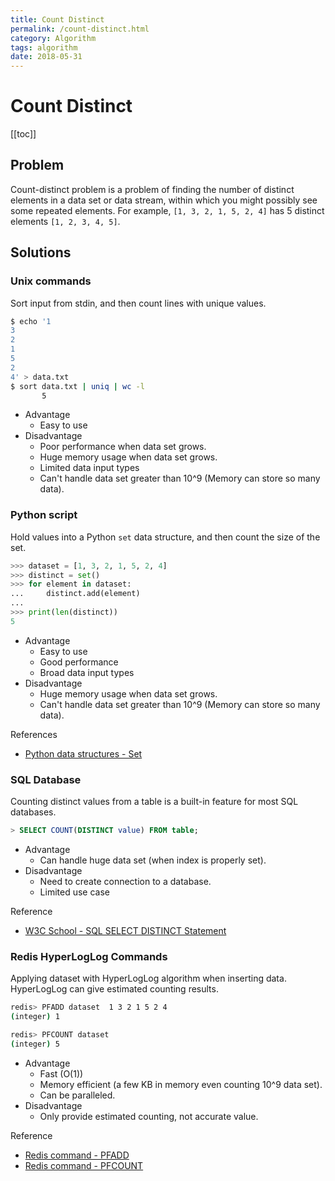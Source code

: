 ```yaml
---
title: Count Distinct
permalink: /count-distinct.html
category: Algorithm
tags: algorithm
date: 2018-05-31
---
```


# Count Distinct

[[toc]]

## Problem

Count-distinct problem is a problem of finding the number of distinct elements in a data set or data stream, within which you might possibly see some repeated elements. For example, `[1, 3, 2, 1, 5, 2, 4]` has 5 distinct elements `[1, 2, 3, 4, 5]`.

## Solutions

### Unix commands

Sort input from stdin, and then count lines with unique values.

```bash
$ echo '1
3
2
1
5
2
4' > data.txt
$ sort data.txt | uniq | wc -l
       5
```

* Advantage
    * Easy to use
* Disadvantage
    * Poor performance when data set grows.
    * Huge memory usage when data set grows.
    * Limited data input types
    * Can't handle data set greater than 10^9  (Memory can store so many data).

### Python script

Hold values into a Python `set` data structure, and then count the size of the set.

```python
>>> dataset = [1, 3, 2, 1, 5, 2, 4]
>>> distinct = set()
>>> for element in dataset:
...     distinct.add(element)
...
>>> print(len(distinct))
5
```

* Advantage
    * Easy to use
    * Good performance
    * Broad data input types
* Disadvantage
    * Huge memory usage when data set grows.
    * Can't handle data set greater than 10^9 (Memory can store so many data).

References

* [Python data structures - Set](https://docs.python.org/3/tutorial/datastructures.html#sets)

### SQL Database

Counting distinct values from a table is a built-in feature for most SQL databases.

```sql
> SELECT COUNT(DISTINCT value) FROM table;
```

* Advantage
    * Can handle huge data set (when index is properly set).
* Disadvantage
    * Need to create connection to a database.
    * Limited use case

Reference

* [W3C School - SQL SELECT DISTINCT Statement](https://www.w3schools.com/sql/sql_distinct.asp)

### Redis HyperLogLog Commands

Applying dataset with HyperLogLog algorithm when inserting data. HyperLogLog can give estimated counting results.

```bash
redis> PFADD dataset  1 3 2 1 5 2 4
(integer) 1

redis> PFCOUNT dataset
(integer) 5
```

* Advantage
    * Fast (O(1))
    * Memory efficient (a few KB in memory even counting 10^9 data set).
    * Can be paralleled.
* Disadvantage
    * Only provide estimated counting, not accurate value.

Reference

* [Redis command - PFADD](https://redis.io/commands/pfadd)
* [Redis command - PFCOUNT](https://redis.io/commands/pfcount)
